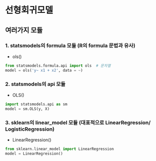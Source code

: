 선형회귀모델 
==
여러가지 모듈 
--
### 1. statsmodels의 formula 모듈 (R의 formula 문법과 유사)
* ols() 
```python
from statsmodels.formula.api import ols  # 문자열
model = ols('y~ x1 + x2', data = ~)
```
### 2. statsmodels의 api 모듈 
* OLS()
```python
import statsmodels.api as sm 
model = sm.OLS(y, X)
```
### 3. sklearn의 linear_model 모듈 (대표적으로 LinearRegression/ LogisticRegression)
* LinearRegression()
```python
from sklearn.linear_model import LinearRegression 
model = LinearRegression() 
```
